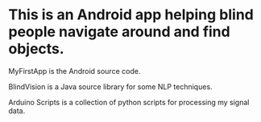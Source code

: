 # This is an Android app helping blind people navigate around and find objects.

MyFirstApp is the Android source code.

BlindVision is a Java source library for some NLP techniques.

Arduino Scripts is a collection of python scripts for processing my signal data.
